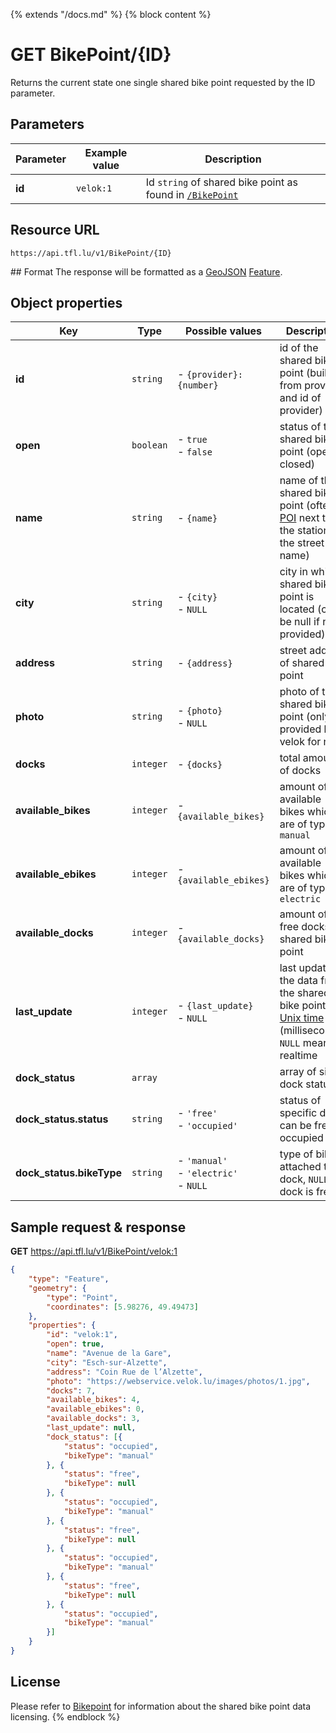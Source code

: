 {% extends "/docs.md" %}
{% block content %}
# GET BikePoint/{ID}
Returns the current state one single shared bike point requested by the ID parameter.

## Parameters
| Parameter         | Example value                   | Description |
| ----------------- | ------------------------------- | ----------- |
| **id** | `velok:1` | Id `string` of shared bike point as found in [`/BikePoint`](/RESTAPIs/BikePoint/index.md) |

## Resource URL
    https://api.tfl.lu/v1/BikePoint/{ID}

## Format
The response will be formatted as a [GeoJSON](https://en.wikipedia.org/wiki/GeoJSON) [Feature](http://geojson.org/geojson-spec.html#feature-objects).

## Object properties
| Key                       | Type          | Possible values                                | Description |
| -------------             | ------------- | ---------------------------------------------- | --- |
| **id**                    | `string`      | <nobr>- `{provider}:{number}`</nobr>           | id of the shared bike point (built from provider and id of provider) |
| **open**                  | `boolean`     | - `true`<br />- `false`                        | status of the shared bike point (open or closed) |
| **name**                  | `string`      | - `{name}`                                     | name of the shared bike point (often a [POI](https://en.wikipedia.org/wiki/Point_of_interest) next to the station or the street name) |
| **city**                  | `string`      | - `{city}`<br />- `NULL`                       | city in which shared bike point is located (can be null if not provided) |
| **address**               | `string`      | - `{address}`                                  | street address of shared bike point |
| **photo**                 | `string`      | - `{photo}`<br />- `NULL`                      | photo of the shared bike point (only provided by velok for now) |
| **docks**                 | `integer`     | - `{docks}`                                    | total amount of docks |
| **available_bikes**       | `integer`     | - `{available_bikes}`                          | amount of available bikes which are of type `manual` |
| **available_ebikes**      | `integer`     | - `{available_ebikes}`                         | amount of available bikes which are of type `electric` |
| **available_docks**       | `integer`     | - `{available_docks}`                          | amount of free docks at shared bike point |
| **last_update**           | `integer`     | - `{last_update}`<br />- `NULL`                | last update of the data from the shared bike point in [Unix time](https://en.wikipedia.org/wiki/Unix_time) (milliseconds), `NULL` means realtime |
| **dock_status**           | `array`       |                                                | array of single dock statuses |
| **dock_status.status**    | `string`      | - `'free'`<br />- `'occupied'`                 | status of specific dock, can be free or occupied |
| **dock_status.bikeType**  | `string`      | - `'manual'`<br />- `'electric'`<br />- `NULL` | type of bike attached to dock, `NULL` if dock is free |

## Sample request & response
**GET** https://api.tfl.lu/v1/BikePoint/velok:1
```json
{
    "type": "Feature",
    "geometry": {
        "type": "Point",
        "coordinates": [5.98276, 49.49473]
    },
    "properties": {
        "id": "velok:1",
        "open": true,
        "name": "Avenue de la Gare",
        "city": "Esch-sur-Alzette",
        "address": "Coin Rue de l’Alzette",
        "photo": "https://webservice.velok.lu/images/photos/1.jpg",
        "docks": 7,
        "available_bikes": 4,
        "available_ebikes": 0,
        "available_docks": 3,
        "last_update": null,
        "dock_status": [{
            "status": "occupied",
            "bikeType": "manual"
        }, {
            "status": "free",
            "bikeType": null
        }, {
            "status": "occupied",
            "bikeType": "manual"
        }, {
            "status": "free",
            "bikeType": null
        }, {
            "status": "occupied",
            "bikeType": "manual"
        }, {
            "status": "free",
            "bikeType": null
        }, {
            "status": "occupied",
            "bikeType": "manual"
        }]
    }
}
```

## License
Please refer to [Bikepoint](/RESTAPIs/BikePoint.md#license) for information about the shared bike point data licensing.
{% endblock %}
